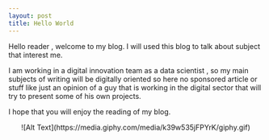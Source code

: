 ```yaml
---
layout: post
title: Hello World
---
```


Hello reader , welcome to my blog. I will used this blog to talk about subject that interest me.

I am working in a digital innovation team as a data scientist , so my main subjects of writing will be digitally oriented so here no sponsored article or stuff like just an opinion of a guy that is working in the digital sector that will try to present some of his own projects.

I hope that you will enjoy the reading of my blog.

<center>![Alt Text](https://media.giphy.com/media/k39w535jFPYrK/giphy.gif)</center>
